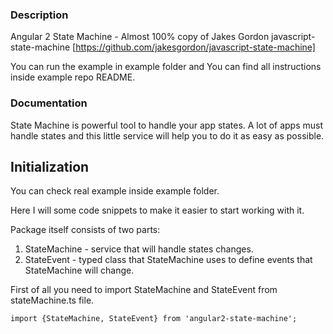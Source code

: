 ### Description

Angular 2 State Machine - Almost 100% copy of Jakes Gordon javascript-state-machine [https://github.com/jakesgordon/javascript-state-machine]

You can run the example in example folder and You can find all instructions inside example repo README.

### Documentation

State Machine is powerful tool to handle your app states. A lot of apps must handle states
and this little service will help you to do it as easy as possible.

## Initialization

You can check real example inside example folder.

Here I will some code snippets to make it easier to start working with it.

Package itself consists of two parts:
1. StateMachine - service that will handle states changes.
2. StateEvent - typed class that StateMachine uses to define events that StateMachine will change.

First of all you need to import StateMachine and StateEvent from stateMachine.ts file.

```
import {StateMachine, StateEvent} from 'angular2-state-machine';
```